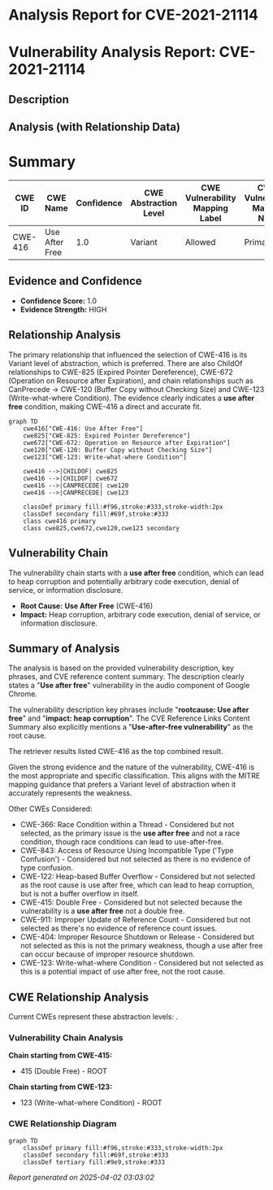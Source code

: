 # Analysis Report for CVE-2021-21114

# Vulnerability Analysis Report: CVE-2021-21114

## Description



## Analysis (with Relationship Data)

# Summary
| CWE ID | CWE Name | Confidence | CWE Abstraction Level | CWE Vulnerability Mapping Label | CWE-Vulnerability Mapping Notes |
|---|---|---|---|---|---|
| CWE-416 | Use After Free | 1.0 | Variant | Allowed | Primary CWE |

## Evidence and Confidence

*   **Confidence Score:** 1.0
*   **Evidence Strength:** HIGH

## Relationship Analysis
The primary relationship that influenced the selection of CWE-416 is its Variant level of abstraction, which is preferred. There are also ChildOf relationships to CWE-825 (Expired Pointer Dereference), CWE-672 (Operation on Resource after Expiration), and chain relationships such as CanPrecede -> CWE-120 (Buffer Copy without Checking Size) and CWE-123 (Write-what-where Condition). The evidence clearly indicates a **use after free** condition, making CWE-416 a direct and accurate fit.

```mermaid
graph TD
    cwe416["CWE-416: Use After Free"]
    cwe825["CWE-825: Expired Pointer Dereference"]
    cwe672["CWE-672: Operation on Resource after Expiration"]
    cwe120["CWE-120: Buffer Copy without Checking Size"]
    cwe123["CWE-123: Write-what-where Condition"]
    
    cwe416 -->|CHILDOF| cwe825
    cwe416 -->|CHILDOF| cwe672
    cwe416 -->|CANPRECEDE| cwe120
    cwe416 -->|CANPRECEDE| cwe123
    
    classDef primary fill:#f96,stroke:#333,stroke-width:2px
    classDef secondary fill:#69f,stroke:#333
    class cwe416 primary
    class cwe825,cwe672,cwe120,cwe123 secondary
```

## Vulnerability Chain
The vulnerability chain starts with a **use after free** condition, which can lead to heap corruption and potentially arbitrary code execution, denial of service, or information disclosure.
  - **Root Cause:** **Use After Free** (CWE-416)
  - **Impact:** Heap corruption, arbitrary code execution, denial of service, or information disclosure.

## Summary of Analysis
The analysis is based on the provided vulnerability description, key phrases, and CVE reference content summary. The description clearly states a "**Use after free**" vulnerability in the audio component of Google Chrome.

The vulnerability description key phrases include "**rootcause: Use after free**" and "**impact: heap corruption**". The CVE Reference Links Content Summary also explicitly mentions a "**Use-after-free vulnerability**" as the root cause.

The retriever results listed CWE-416 as the top combined result.

Given the strong evidence and the nature of the vulnerability, CWE-416 is the most appropriate and specific classification. This aligns with the MITRE mapping guidance that prefers a Variant level of abstraction when it accurately represents the weakness.

Other CWEs Considered:

*   CWE-366: Race Condition within a Thread - Considered but not selected, as the primary issue is the **use after free** and not a race condition, though race conditions can lead to use-after-free.
*   CWE-843: Access of Resource Using Incompatible Type ('Type Confusion') - Considered but not selected as there is no evidence of type confusion.
*   CWE-122: Heap-based Buffer Overflow - Considered but not selected as the root cause is use after free, which can lead to heap corruption, but is not a buffer overflow in itself.
*   CWE-415: Double Free - Considered but not selected because the vulnerability is a **use after free** not a double free.
*   CWE-911: Improper Update of Reference Count - Considered but not selected as there's no evidence of reference count issues.
*   CWE-404: Improper Resource Shutdown or Release - Considered but not selected as this is not the primary weakness, though a use after free can occur because of improper resource shutdown.
*   CWE-123: Write-what-where Condition - Considered but not selected as this is a potential impact of use after free, not the root cause.


## CWE Relationship Analysis

Current CWEs represent these abstraction levels: .


### Vulnerability Chain Analysis

**Chain starting from CWE-415:**
- 415 (Double Free) - ROOT


**Chain starting from CWE-123:**
- 123 (Write-what-where Condition) - ROOT



### CWE Relationship Diagram

```mermaid
graph TD
    classDef primary fill:#f96,stroke:#333,stroke-width:2px
    classDef secondary fill:#69f,stroke:#333
    classDef tertiary fill:#9e9,stroke:#333
```



*Report generated on 2025-04-02 03:03:02*
